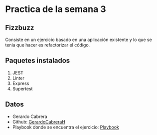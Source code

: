 # Practica de la semana 3

## Fizzbuzz

Consiste en un ejercicio basado en una aplicación existente y lo que se tenia que hacer es refactorizar el código.

## Paquetes instalados

1. JEST
2. Linter
3. Express
4. Supertest

## Datos
- Gerardo Cabrera
- Github: [GerardoCabreraH](https://github.com/GerardoCabreraH)
- Playbook donde se encuentra el ejercicio: [Playbook](https://github.com/GerardoCabreraH/playbook)
